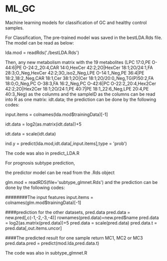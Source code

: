 # ML_GC
Machine learning models for classification of GC and healthy control samples.

For Classification,
The pre-trained model was saved in the bestLDA.Rds file. 
The model can be read as below:

lda.mod = readRds('./bestLDA.Rds')

Then, any new metabolism matrix with the 19 metabolites
(LPC 17:0,PE O-44:6|PE O-24:2_20:4,CAR 14:0,HexCer 42:2;2O|HexCer 18:1;2O/24:1,FA 28:3;O_Neg,HexCer 42:2;3O_iso2_Neg,LPE O-14:1_Neg,PE 36:4|PE 18:2_18:2_Neg,CAR 18:1,Cer 38:1;2O|Cer 18:1;2O/20:0_Neg,TG(P)50:2,FA 18:0;O_Neg,PC O-38:3,FA 16:2_Neg,PC O-42:6|PC O-22:2_20:4,Hex2Cer 42:2;2O|Hex2Cer 18:1;2O/24:1,PE 40:7|PE 18:1_22:6_Neg,LPE 20:4,PE 40:3_Neg) as the colunms
and the sampleID as the columns can be read into R as one matrix: idt.data;
the prediction can be done by the following codes:

input.items = colnames(lda.mod$trainingData)[-1]

idt.data = log2(as.matrix(idt.data))+5

idt.data = scale(idt.data)

ind.y = predict(lda.mod,idt.data[,input.items],type = 'prob')

The code was also in predict_LDA.R

For prognosis subtype prediction, 

the  predictor model can be read from the .Rds object

glm.mod = readRDS(file='subtype_glmnet.Rds')
and the prediction can be done by the following codes:

########The input features
input.items = colnames(glm.mod$trainingData)[-1]

####prediction for the other datasets, pred.data
pred.data = new.pred[,c(-1,-2,-3,-4)]
rownames(pred.data)=new.pred$name
pred.data = log2(as.matrix(pred.data))+5
pred.data = scale(pred.data)
pred.data.t = pred.data[,out.items.uncor]

####The predicted result for one sample return MC1, MC2 or MC3 
pred.data.pred = predict(mod.lda,pred.data.t) 

The code was also in subtype_glmnet.R

